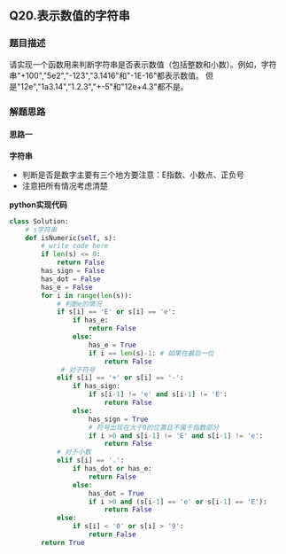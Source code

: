 ## Q20.表示数值的字符串
### 题目描述
请实现一个函数用来判断字符串是否表示数值（包括整数和小数）。例如，字符串"+100","5e2","-123","3.1416"和"-1E-16"都表示数值。 但是"12e","1a3.14","1.2.3","+-5"和"12e+4.3"都不是。
### 解题思路
#### 思路一
**字符串**
- 判断是否是数字主要有三个地方要注意：E指数、小数点、正负号
- 注意把所有情况考虑清楚

**python实现代码**
```python
class Solution:
    # s字符串
    def isNumeric(self, s):
        # write code here
        if len(s) <= 0:
            return False
        has_sign = False
        has_dot = False
        has_e = False
        for i in range(len(s)):
            # 判断e的情况
            if s[i] == 'E' or s[i] == 'e':
                if has_e:
                    return False
                else:
                    has_e = True
                    if i == len(s)-1: # 如果在最后一位
                        return False
             # 对于符号
            elif s[i] == '+' or s[i] == '-':
                if has_sign:
                    if s[i-1] != 'e' and s[i-1] != 'E': 
                        return False
                else:
                    has_sign = True
                    # 符号出现在大于0的位置且不属于指数部分
                    if i >0 and s[i-1] != 'E' and s[i-1] != 'e':
                        return False
            # 对于小数
            elif s[i] == '.':
                if has_dot or has_e:
                    return False
                else:
                    has_dot = True
                    if i >0 and (s[i-1] == 'e' or s[i-1] == 'E'):
                        return False
            else:
                if s[i] < '0' or s[i] > '9':
                    return False
        return True

```

